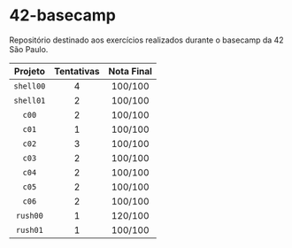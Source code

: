 # 42-basecamp
Repositório destinado aos exercícios realizados durante o basecamp da 42 São Paulo.

| Projeto | Tentativas | Nota Final |
| :-----: | :--------: | :--------: |
| `shell00` | 4 | 100/100 |
| `shell01` | 2 | 100/100 |
| `c00` | 2 | 100/100 |
| `c01` | 1 | 100/100 |
| `c02` | 3 | 100/100 |
| `c03` | 2 | 100/100 |
| `c04` | 2 | 100/100 |
| `c05` | 2 | 100/100 |
| `c06` | 2 | 100/100 |
| `rush00` | 1 | 120/100 |
| `rush01` | 1 | 100/100 |

